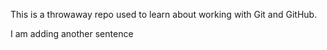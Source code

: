 This is a throwaway repo used to learn about working with Git and GitHub.

I am adding another sentence
